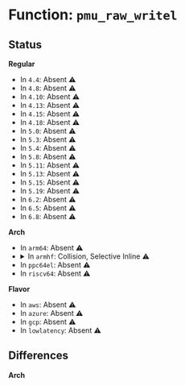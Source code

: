 # Function: <code>pmu_raw_writel</code>

## Status
<b>Regular</b>
<ul>
<li>
In <code>4.4</code>: Absent ⚠️
</li>
<li>
In <code>4.8</code>: Absent ⚠️
</li>
<li>
In <code>4.10</code>: Absent ⚠️
</li>
<li>
In <code>4.13</code>: Absent ⚠️
</li>
<li>
In <code>4.15</code>: Absent ⚠️
</li>
<li>
In <code>4.18</code>: Absent ⚠️
</li>
<li>
In <code>5.0</code>: Absent ⚠️
</li>
<li>
In <code>5.3</code>: Absent ⚠️
</li>
<li>
In <code>5.4</code>: Absent ⚠️
</li>
<li>
In <code>5.8</code>: Absent ⚠️
</li>
<li>
In <code>5.11</code>: Absent ⚠️
</li>
<li>
In <code>5.13</code>: Absent ⚠️
</li>
<li>
In <code>5.15</code>: Absent ⚠️
</li>
<li>
In <code>5.19</code>: Absent ⚠️
</li>
<li>
In <code>6.2</code>: Absent ⚠️
</li>
<li>
In <code>6.5</code>: Absent ⚠️
</li>
<li>
In <code>6.8</code>: Absent ⚠️
</li>
</ul>
<b>Arch</b>
<ul>
<li>
In <code>arm64</code>: Absent ⚠️
</li>
<li>
<details>
<summary>In <code>armhf</code>: Collision, Selective Inline ⚠️</summary>

```c
void pmu_raw_writel(u32 val, u32 offset);
```

**Collision:** Static-Global Collision

**Inline:** Selective

**Transformation:** False

**Instances:**

```
In arch/arm/mach-exynos/exynos.c (c032cc24)
Location: arch/arm/mach-exynos/common.h:155
Inline: True
Inline callers:
  - arch/arm/mach-exynos/exynos.c:exynos_set_delayed_reset_assertion
```
```
In arch/arm/mach-exynos/pm.c (c032d404)
Location: arch/arm/mach-exynos/common.h:155
Inline: True
Inline callers:
  - arch/arm/mach-exynos/pm.c:exynos_enter_aftr
  - arch/arm/mach-exynos/pm.c:exynos_enter_aftr
  - arch/arm/mach-exynos/pm.c:exynos_enter_aftr
```
```
In arch/arm/mach-exynos/suspend.c (c032db58)
Location: arch/arm/mach-exynos/common.h:155
Inline: True
Inline callers:
  - arch/arm/mach-exynos/suspend.c:exynos5420_pm_resume
  - arch/arm/mach-exynos/suspend.c:exynos5420_pm_resume
  - arch/arm/mach-exynos/suspend.c:exynos5420_pm_resume
  - arch/arm/mach-exynos/suspend.c:exynos5420_pm_resume
  - arch/arm/mach-exynos/suspend.c:exynos5420_pm_resume
  - arch/arm/mach-exynos/suspend.c:exynos5420_pm_resume
  - arch/arm/mach-exynos/suspend.c:exynos5420_pm_resume
  - arch/arm/mach-exynos/suspend.c:exynos3250_pm_resume
  - arch/arm/mach-exynos/suspend.c:exynos3250_pm_resume
  - arch/arm/mach-exynos/suspend.c:exynos_pm_resume
  - arch/arm/mach-exynos/suspend.c:exynos_pm_suspend
  - arch/arm/mach-exynos/suspend.c:exynos5420_pm_prepare
  - arch/arm/mach-exynos/suspend.c:exynos5420_pm_prepare
  - arch/arm/mach-exynos/suspend.c:exynos5420_pm_prepare
  - arch/arm/mach-exynos/suspend.c:exynos5420_pm_prepare
  - arch/arm/mach-exynos/suspend.c:exynos5420_pm_prepare
  - arch/arm/mach-exynos/suspend.c:exynos5420_pm_prepare
  - arch/arm/mach-exynos/suspend.c:exynos5420_pm_prepare
  - arch/arm/mach-exynos/suspend.c:exynos5420_pm_prepare
  - arch/arm/mach-exynos/suspend.c:exynos3250_pm_prepare
  - arch/arm/mach-exynos/suspend.c:exynos3250_pm_prepare
  - arch/arm/mach-exynos/suspend.c:exynos3250_pm_prepare
  - arch/arm/mach-exynos/suspend.c:exynos3250_pm_prepare
  - arch/arm/mach-exynos/suspend.c:exynos_pm_prepare
  - arch/arm/mach-exynos/suspend.c:exynos_pm_prepare
  - arch/arm/mach-exynos/suspend.c:exynos_pm_prepare
  - arch/arm/mach-exynos/suspend.c:exynos_pm_init
```
```
In arch/arm/mach-exynos/platsmp.c (c032e70c)
Location: arch/arm/mach-exynos/common.h:155
Inline: True
Inline callers:
  - arch/arm/mach-exynos/platsmp.c:exynos_boot_secondary
  - arch/arm/mach-exynos/platsmp.c:exynos_cluster_power_up
  - arch/arm/mach-exynos/platsmp.c:exynos_cluster_power_down
  - arch/arm/mach-exynos/platsmp.c:exynos_cpu_power_down
```
```
In arch/arm/mach-exynos/mcpm-exynos.c (c150cadc)
Location: arch/arm/mach-exynos/common.h:155
Inline: True
Inline callers:
  - arch/arm/mach-exynos/mcpm-exynos.c:exynos_mcpm_init
  - arch/arm/mach-exynos/mcpm-exynos.c:exynos_mcpm_init
  - arch/arm/mach-exynos/mcpm-exynos.c:exynos_cpu_powerup
```
```
In drivers/soc/samsung/exynos-pmu.c (c0939ea4)
Location: drivers/soc/samsung/exynos-pmu.c:28
Inline: True
Inline callers:
  - drivers/soc/samsung/exynos-pmu.c:exynos_sys_powerdown_conf
Direct callers:
  - drivers/soc/samsung/exynos3250-pmu.c:exynos3250_pmu_init
  - drivers/soc/samsung/exynos3250-pmu.c:exynos3250_pmu_init
  - drivers/soc/samsung/exynos3250-pmu.c:exynos3250_pmu_init
  - drivers/soc/samsung/exynos3250-pmu.c:exynos3250_pmu_init
  - drivers/soc/samsung/exynos5250-pmu.c:exynos5_powerdown_conf
  - drivers/soc/samsung/exynos5250-pmu.c:exynos5_powerdown_conf
  - drivers/soc/samsung/exynos5250-pmu.c:exynos5_powerdown_conf
  - drivers/soc/samsung/exynos5250-pmu.c:exynos5250_pmu_init
  - drivers/soc/samsung/exynos5250-pmu.c:exynos5250_pmu_init
  - drivers/soc/samsung/exynos5420-pmu.c:exynos5420_pmu_init
  - drivers/soc/samsung/exynos5420-pmu.c:exynos5420_pmu_init
  - drivers/soc/samsung/exynos5420-pmu.c:exynos5420_pmu_init
  - drivers/soc/samsung/exynos5420-pmu.c:exynos5420_pmu_init
  - drivers/soc/samsung/exynos5420-pmu.c:exynos5420_pmu_init
  - drivers/soc/samsung/exynos5420-pmu.c:exynos5420_pmu_init
  - drivers/soc/samsung/exynos5420-pmu.c:exynos5420_pmu_init
  - drivers/soc/samsung/exynos5420-pmu.c:exynos5420_pmu_init
  - drivers/soc/samsung/exynos5420-pmu.c:exynos5420_pmu_init
  - drivers/soc/samsung/exynos5420-pmu.c:exynos5420_pmu_init
  - drivers/soc/samsung/exynos5420-pmu.c:exynos5420_pmu_init
  - drivers/soc/samsung/exynos5420-pmu.c:exynos5420_pmu_init
  - drivers/soc/samsung/exynos5420-pmu.c:exynos5420_powerdown_conf
```
**Symbols:**

```
c0939de0-c0939e0c: pmu_raw_writel (STB_GLOBAL)
```
</details>
</li>
<li>
In <code>ppc64el</code>: Absent ⚠️
</li>
<li>
In <code>riscv64</code>: Absent ⚠️
</li>
</ul>
<b>Flavor</b>
<ul>
<li>
In <code>aws</code>: Absent ⚠️
</li>
<li>
In <code>azure</code>: Absent ⚠️
</li>
<li>
In <code>gcp</code>: Absent ⚠️
</li>
<li>
In <code>lowlatency</code>: Absent ⚠️
</li>
</ul>

## Differences
<b>Arch</b>
<ul>
</ul>
